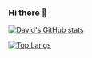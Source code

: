 ### Hi there 👋

[![David's GitHub stats](https://github-readme-stats.vercel.app/api?username=DavSanchez&theme=city_lights&show_icons=true)](https://github.com/DavSanchez)

[![Top Langs](https://github-readme-stats.vercel.app/api/top-langs/?username=DavSanchez&theme=city_lights&hide=TeX,HTML,Swift,Verilog,Nu,EJS&langs_count=5)](https://github.com/DavSanchez)

<!--
**DavSanchez/DavSanchez** is a ✨ _special_ ✨ repository because its `README.md` (this file) appears on your GitHub profile.

Here are some ideas to get you started:

- 🔭 I’m currently working on ...
- 🌱 I’m currently learning ...
- 👯 I’m looking to collaborate on ...
- 🤔 I’m looking for help with ...
- 💬 Ask me about ...
- 📫 How to reach me: ...
- 😄 Pronouns: ...
- ⚡ Fun fact: ...
-->
